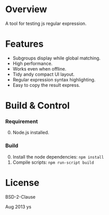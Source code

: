 # Overview

A tool for testing js regular expression.

# Features

 - Subgroups display while global matching.
 - High performance.
 - Works even when offline.
 - Tidy andy compact UI layout.
 - Regular expression syntax highlighting.
 - Easy to copy the result express.

# Build & Control

### Requirement

0. Node.js installed.

### Build

  0. Install the node dependencies: `npm install`
  0. Compile scripts: `npm run-script build`

# License

BSD-2-Clause

Aug 2013 ys